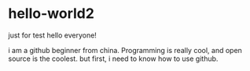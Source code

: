 # hello-world2
just for test
hello everyone!

i am a github beginner from china. Programming is really cool, and open source is the coolest.
but first, i need to know how to use github.
